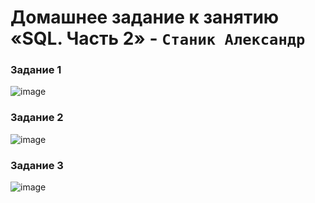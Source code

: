 # Домашнее задание к занятию «SQL. Часть 2» - `Станик Александр`

### Задание 1
![image](https://github.com/user-attachments/assets/4c98113a-7bd0-48d2-a9b9-a2742edfa667)

### Задание 2
![image](https://github.com/user-attachments/assets/e00fc213-c200-41e8-98b8-a5f472cf9449)

### Задание 3
![image](https://github.com/user-attachments/assets/854b9a76-1bdd-4b41-a4f6-88595270f42e)




